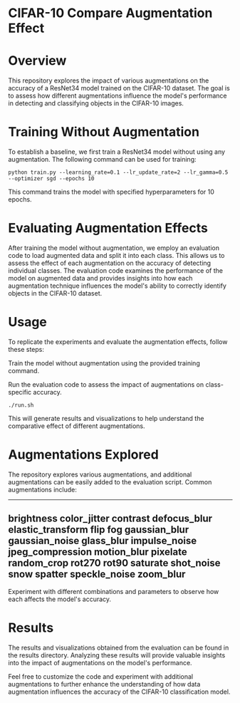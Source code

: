 # CIFAR-10 Compare Augmentation Effect

# Overview

This repository explores the impact of various augmentations on the accuracy of a ResNet34 model trained on the CIFAR-10 dataset. The goal is to assess how different augmentations influence the model's performance in detecting and classifying objects in the CIFAR-10 images.

# Training Without Augmentation
To establish a baseline, we first train a ResNet34 model without using any augmentation. The following command can be used for training:
```
python train.py --learning_rate=0.1 --lr_update_rate=2 --lr_gamma=0.5 --optimizer sgd --epochs 10
```
This command trains the model with specified hyperparameters for 10 epochs.

# Evaluating Augmentation Effects
After training the model without augmentation, we employ an evaluation code to load augmented data and split it into each class. This allows us to assess the effect of each augmentation on the accuracy of detecting individual classes. The evaluation code examines the performance of the model on augmented data and provides insights into how each augmentation technique influences the model's ability to correctly identify objects in the CIFAR-10 dataset.

# Usage
To replicate the experiments and evaluate the augmentation effects, follow these steps:

Train the model without augmentation using the provided training command.

Run the evaluation code to assess the impact of augmentations on class-specific accuracy.

```
./run.sh
```

This will generate results and visualizations to help understand the comparative effect of different augmentations.

# Augmentations Explored
The repository explores various augmentations, and additional augmentations can be easily added to the evaluation script. Common augmentations include:

---
brightness
color_jitter
contrast
defocus_blur
elastic_transform
flip
fog
gaussian_blur
gaussian_noise
glass_blur
impulse_noise
jpeg_compression
motion_blur
pixelate
random_crop
rot270
rot90
saturate
shot_noise
snow
spatter
speckle_noise
zoom_blur		
---

Experiment with different combinations and parameters to observe how each affects the model's accuracy.

# Results
The results and visualizations obtained from the evaluation can be found in the results directory. Analyzing these results will provide valuable insights into the impact of augmentations on the model's performance.

Feel free to customize the code and experiment with additional augmentations to further enhance the understanding of how data augmentation influences the accuracy of the CIFAR-10 classification model.
